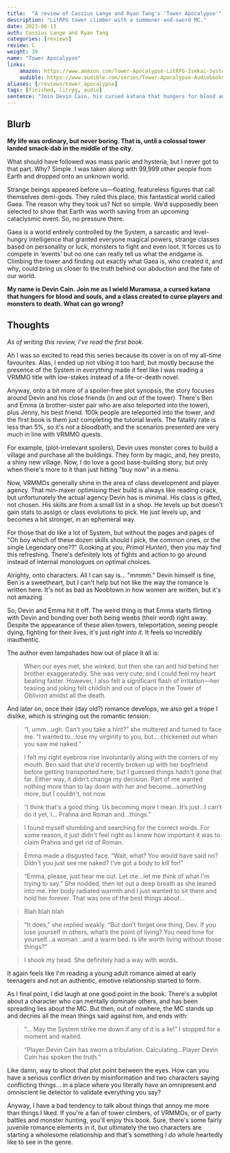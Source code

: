 ```yaml
---
title:  "A review of Cassius Lange and Ryan Tang's 'Tower Apocalypse'"
description: "LitRPG tower climber with a summoner-and-sword MC."
date: 2023-06-13
auth: Cassius Lange and Ryan Tang
categories: [reviews]
review: C
weight: 39
name: "Tower Apocalypse"
links:
    amazon: https://www.amazon.com/Tower-Apocalypse-LitRPG-Isekai-System-ebook/dp/B0B69QBXLR
    audible: https://www.audible.com/series/Tower-Apocalypse-Audiobooks/B0B5ZLJYZX
aliases: [/reviews/tower_apocalypse]
tags: [finished, litrpg, audio]
sentence: "Join Devin Cain, his cursed katana that hungers for blood and souls, and a class created to curse players."
---
```




## Blurb

**My life was ordinary, but never boring. That is, until a colossal tower landed smack-dab in the middle of the city.**

What should have followed was mass panic and hysteria, but I never got to that part. Why? Simple. I was taken along with 99,999 other people from Earth and dropped onto an unknown world.

Strange beings appeared before us—floating, featureless figures that call themselves demi-gods. They ruled this place, this fantastical world called Gaea. The reason why they took us? Not so simple. We’d supposedly been selected to show that Earth was worth saving from an upcoming cataclysmic event. So, no pressure there.

Gaea is a world entirely controlled by the System, a sarcastic and level-hungry intelligence that granted everyone magical powers, strange classes based on personality or luck, monsters to fight and even loot. It forces us to compete in ‘events’ but no one can really tell us what the endgame is. Climbing the tower and finding out exactly what Gaea is, who created it, and why, could bring us closer to the truth behind our abduction and the fate of our world.

**My name is Devin Cain. Join me as I wield Muramasa, a cursed katana that hungers for blood and souls, and a class created to curse players and monsters to death. What can go wrong?**

## Thoughts

*As of writing this review, I've read the first book.*

Ah I was so excited to read this series because its cover is on of my all-time favourites. Alas, I ended up not vibing it too hard, but mostly because the presence of the System in *everything* made it feel like I was reading a VRMMO title with low-stakes instead of a life-or-death novel.


Anyway, onto a bit more of a spoiler-free plot synopsis, the story focuses around Devin and his close friends (in and out of the tower). There's Ben and Emma (a brother-sister pair who are also teleported into the tower), plus Jenny, his best friend. 100k people are teleported into the tower, and the first book is them just completing the tutorial levels. The fatality rate is less than 5%, so it's not a bloodbath, and the scenarios presented are very much in line with VRMMO quests.

For example, (plot-irrelevant spoilers), Devin uses monster cores to build a village and purchase all the buildings. They form by magic, and, hey presto, a shiny new village. Now, I do love a good base-building story, but only when there's more to it than just hitting "buy now" in a menu.

Now, VRMMOs generally shine in the area of class development and player agency. That min-maxer optimising their build is always like reading crack, but unfortunately the actual agency Devin has is minimal. His class is gifted, not chosen. His skills are from a small list in a shop. He levels up but doesn't gain stats to assign or class evolutions to pick. He just levels up, and becomes a bit stronger, in an ephemeral way.

For those that do like a lot of System, but without the pages and pages of "Oh boy which of these dozen skills should I pick, the common ones, or the single Legendary one??" (Looking at you, *Primal Hunter*), then you may find this refreshing. There's definitely lots of fights and action to go around instead of internal monologues on optimal choices.

Alrighty, onto characters. All I can say is... "mmmm." Devin himself is fine, Ben is a sweetheart, but I can't help but not like the way the romance is written here. It's not as bad as Noobtown in how women are written, but it's not amazing. 

So, Devin and Emma hit it off. The weird thing is that Emma starts flirting with Devin and bonding over both being weebs (their word) right away. Despite the appearance of these alien towers, teleportation, seeing people dying, fighting for their lives, it's just *right into it*. It feels so incredibly inauthentic.


The author even lampshades how out of place it all is:

> When our eyes met, she winked, but then she ran and hid behind her brother exaggeratedly. She was very cute, and I could feel my heart beating faster. However, I also felt a significant flash of irritation—her teasing and joking felt childish and out of place in the Tower of Oblivion amidst all the death.


And later on, once their (day old?) romance develops, we also get a trope I dislike, which is stringing out the romantic tension:

> “I, umm…ugh. Can’t you take a hint?” she muttered and turned to face me. “I wanted to…lose my virginity to you, but… chickened out when you saw me naked.” 

> I felt my right eyebrow rise involuntarily along with the corners of my mouth. Ben said that she'd recently broken up with her boyfriend before getting transported here, but I guessed things hadn't gone that far. Either way, it didn't change my decision. Part of me wanted nothing more than to lay down with her and become…something more, but I couldn't, not now. 

> “I think that's a good thing. Us becoming more I mean. It’s just…I can’t do it yet, I… Prahna and Roman and…things.” 

> I found myself stumbling and searching for the correct words. For some reason, it just didn't feel right as I knew how important it was to claim Prahna and get rid of Roman. 

> Emma made a disgusted face. “Wait, what? You would have said no? Didn't you just see me naked? I've got a body to kill for!” 

> “Emma, please, just hear me out. Let me…let me think of what I'm trying to say.” She nodded, then let out a deep breath as she leaned into me. Her body radiated warmth and I just wanted to sit there and hold her forever. That was one of the best things about...

> Blah blah blah

> “It does,” she replied weakly. “But don’t forget one thing, Dev. If you lose yourself in others, what’s the point of living? You need time for yourself…a woman…and a warm bed. Is life worth living without those things?” 

> I shook my head. She definitely had a way with words.

It again feels like I'm reading a young adult romance aimed at early teenagers and not an authentic, emotive relationship started to form.

As I final point, I did laugh at one good point in the book. There's a subplot about a character who can mentally dominate others, and has been spreading lies about the MC. But then, out of nowhere, the MC stands up and decries all the mean things said against him, and ends with:


> "... May the System strike me down if any of it is a lie!” I stopped for a moment and waited. 

> “Player Devin Cain has sworn a tribulation. Calculating…Player Devin Cain has spoken the truth.”

Like damn, way to shoot that plot point between the eyes. How can you have a serious conflict driven by misinformation and two characters saying conflicting things... in a place where you literally have an omnipresent and omniscient lie detector to validate everything you say?

Anyway, I have a bad tendency to talk about things that annoy me more than things I liked. If you're a fan of tower climbers, of VRMMOs, or of party battles and monster hunting, you'll enjoy this book. Sure, there's some fairly juvenile romance elements in it, but ultimately the two characters are starting a wholesome relationship and that's something I *do* whole heartedly like to see in the genre.


